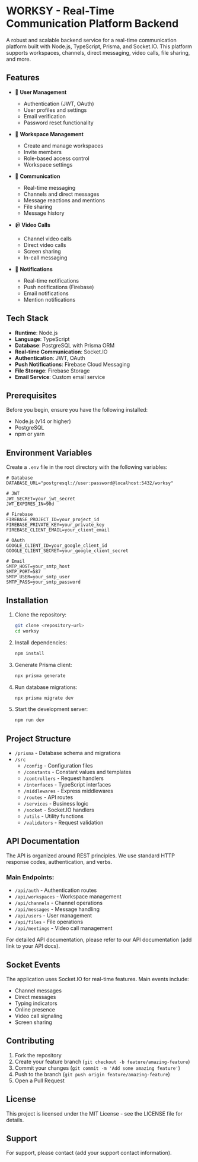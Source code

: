 # WORKSY - Real-Time Communication Platform Backend

A robust and scalable backend service for a real-time communication platform built with Node.js, TypeScript, Prisma, and Socket.IO. This platform supports workspaces, channels, direct messaging, video calls, file sharing, and more.

## Features

- 👥 **User Management**

  - Authentication (JWT, OAuth)
  - User profiles and settings
  - Email verification
  - Password reset functionality

- 🏢 **Workspace Management**

  - Create and manage workspaces
  - Invite members
  - Role-based access control
  - Workspace settings

- 💬 **Communication**

  - Real-time messaging
  - Channels and direct messages
  - Message reactions and mentions
  - File sharing
  - Message history

- 📹 **Video Calls**

  - Channel video calls
  - Direct video calls
  - Screen sharing
  - In-call messaging

- 🔔 **Notifications**
  - Real-time notifications
  - Push notifications (Firebase)
  - Email notifications
  - Mention notifications

## Tech Stack

- **Runtime**: Node.js
- **Language**: TypeScript
- **Database**: PostgreSQL with Prisma ORM
- **Real-time Communication**: Socket.IO
- **Authentication**: JWT, OAuth
- **Push Notifications**: Firebase Cloud Messaging
- **File Storage**: Firebase Storage
- **Email Service**: Custom email service

## Prerequisites

Before you begin, ensure you have the following installed:

- Node.js (v14 or higher)
- PostgreSQL
- npm or yarn

## Environment Variables

Create a `.env` file in the root directory with the following variables:

```env
# Database
DATABASE_URL="postgresql://user:password@localhost:5432/worksy"

# JWT
JWT_SECRET=your_jwt_secret
JWT_EXPIRES_IN=90d

# Firebase
FIREBASE_PROJECT_ID=your_project_id
FIREBASE_PRIVATE_KEY=your_private_key
FIREBASE_CLIENT_EMAIL=your_client_email

# OAuth
GOOGLE_CLIENT_ID=your_google_client_id
GOOGLE_CLIENT_SECRET=your_google_client_secret

# Email
SMTP_HOST=your_smtp_host
SMTP_PORT=587
SMTP_USER=your_smtp_user
SMTP_PASS=your_smtp_password
```

## Installation

1. Clone the repository:

   ```bash
   git clone <repository-url>
   cd worksy
   ```

2. Install dependencies:

   ```bash
   npm install
   ```

3. Generate Prisma client:

   ```bash
   npx prisma generate
   ```

4. Run database migrations:

   ```bash
   npx prisma migrate dev
   ```

5. Start the development server:
   ```bash
   npm run dev
   ```

## Project Structure

- `/prisma` - Database schema and migrations
- `/src`
  - `/config` - Configuration files
  - `/constants` - Constant values and templates
  - `/controllers` - Request handlers
  - `/interfaces` - TypeScript interfaces
  - `/middlewares` - Express middlewares
  - `/routes` - API routes
  - `/services` - Business logic
  - `/socket` - Socket.IO handlers
  - `/utils` - Utility functions
  - `/validators` - Request validation

## API Documentation

The API is organized around REST principles. We use standard HTTP response codes, authentication, and verbs.

### Main Endpoints:

- `/api/auth` - Authentication routes
- `/api/workspaces` - Workspace management
- `/api/channels` - Channel operations
- `/api/messages` - Message handling
- `/api/users` - User management
- `/api/files` - File operations
- `/api/meetings` - Video call management

For detailed API documentation, please refer to our API documentation (add link to your API docs).

## Socket Events

The application uses Socket.IO for real-time features. Main events include:

- Channel messages
- Direct messages
- Typing indicators
- Online presence
- Video call signaling
- Screen sharing

## Contributing

1. Fork the repository
2. Create your feature branch (`git checkout -b feature/amazing-feature`)
3. Commit your changes (`git commit -m 'Add some amazing feature'`)
4. Push to the branch (`git push origin feature/amazing-feature`)
5. Open a Pull Request

## License

This project is licensed under the MIT License - see the LICENSE file for details.

## Support

For support, please contact (add your support contact information).

